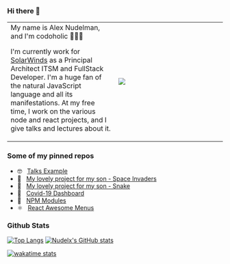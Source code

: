 ### Hi there 👋



<table border="0 solid white" border-collapse="collapse" border-spacing="0">
  <tr border="0">
  <td  border="0" width="50%"> 
  My name is Alex Nudelman, and I'm codoholic 👨🏻‍💻

  I'm currently work for [SolarWinds](https://www.solarwinds.com) as a Principal Architect ITSM and FullStack Developer.
  I'm a huge fan of the natural JavaScript language and all its manifestations.
  At my free time, I work on the various node and react projects, and I give talks and lectures about it.
</td>
<td border="0">
    <img src="https://github-readme-stats.vercel.app/api/top-langs/?username=nudelx&hide=html&langs_count=10&layout=compact&hide_border=1">
    </td>
 </tr>
</table>


### Some of my pinned repos

 * 🤓 &nbsp; [Talks Example](https://nudelx.github.io/presentations/#/)
 * 👾 &nbsp; [My lovely project for my son - Space Invaders ](https://github.com/nudelx/ReactSpaceInvaders)
 * 👾 &nbsp; [My lovely project for my son - Snake ](https://github.com/nudelx/ReactRetroGameEmojiSnake)
 * 🦠 &nbsp; [Covid-19 Dashboard](https://github.com/nudelx/covid-live)
 * 💢 &nbsp; [NPM Modules](https://www.npmjs.com/~nudelx)
 * ⚛️ &nbsp; [React Awesome Menus](https://github.com/nudelx/ReactAwesomeMenus)





### Github Stats


[![Top Langs](https://github-readme-stats.vercel.app/api/top-langs/?username=nudelx&hide=html&langs_count=10&layout=compact)](https://github.com/anuraghazra/github-readme-stats) [![Nudelx's GitHub stats](https://github-readme-stats.vercel.app/api?username=nudelx&count_private=true&show_icons=true&include_all_commits=true&show_owner=true)](https://github.com/anuraghazra/github-readme-stats)

[![wakatime stats](https://github-readme-stats.vercel.app/api/wakatime?username=nudelx)](https://github.com/anuraghazra/github-readme-stats)



 





<!--
**nudelx/nudelx** is a ✨ _special_ ✨ repository because its `README.md` (this file) appears on your GitHub profile.




Here are some ideas to get you started:

- 🔭 I'm currently working on ...
- 🌱 I'm currently learning ...
- 👯 I'm looking to collaborate on ...
- 🤔 I'm looking for help with ...
- 💬 Ask me about ...
- 📫 How to reach me: ...
- 😄 Pronouns: ...
- ⚡ Fun fact: ...
-->
